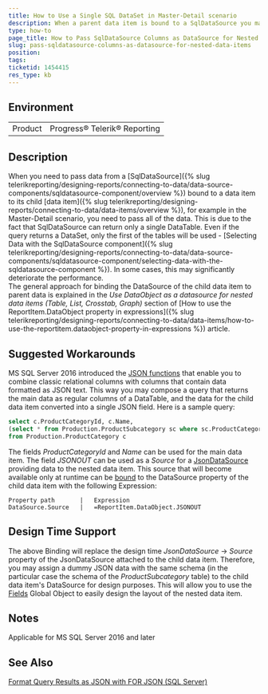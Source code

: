 ```yaml
---
title: How to Use a Single SQL DataSet in Master-Detail scenario
description: When a parent data item is bound to a SqlDataSource you may still use part of the returned columns as DataSource for child data items
type: how-to
page_title: How to Pass SqlDataSource Columns as DataSource for Nested Data Items
slug: pass-sqldatasource-columns-as-datasource-for-nested-data-items
position: 
tags: 
ticketid: 1454415
res_type: kb
---
```


## Environment
<table>
	<tbody>
		<tr>
			<td>Product</td>
			<td>Progress® Telerik® Reporting</td>
		</tr>
	</tbody>
</table>


## Description
When you need to pass data from a [SqlDataSource]({% slug telerikreporting/designing-reports/connecting-to-data/data-source-components/sqldatasource-component/overview %}) bound to a data item to its child [data item]({% slug telerikreporting/designing-reports/connecting-to-data/data-items/overview %}), for example in the Master-Detail scenario, you need to pass all of the data. This is due to the fact that SqlDataSource can return only a single DataTable. Even if the query returns a DataSet, only the first of the tables will be used - [Selecting Data with the SqlDataSource component]({% slug telerikreporting/designing-reports/connecting-to-data/data-source-components/sqldatasource-component/selecting-data-with-the-sqldatasource-component %}). In some cases, this may significantly deteriorate the performance.  
The general approach for binding the DataSource of the child data item to parent data is explained in the 
_Use DataObject as a datasource for nested data items (Table, List, Crosstab, Graph)_ section of 
[How to use the ReportItem.DataObject property in expressions]({% slug telerikreporting/designing-reports/connecting-to-data/data-items/how-to-use-the-reportitem.dataobject-property-in-expressions %}) article. 

## Suggested Workarounds
MS SQL Server 2016 introduced the [JSON functions](https://docs.microsoft.com/en-us/sql/relational-databases/json/json-data-sql-server?view=sql-server-ver15) 
that enable you to combine classic relational columns with columns that contain data formatted as JSON text. This way you may 
compose a query that returns the main data as regular columns of a DataTable, and the data for the child data item converted 
into a single JSON field. Here is a sample query:
```SQL
select c.ProductCategoryId, c.Name, 
(select * from Production.ProductSubcategory sc where sc.ProductCategoryID = c.ProductCategoryID for Json Auto) as JSONOUT
from Production.ProductCategory c
```
The fields _ProductCategoryId_ and _Name_ can be used for the main data item. The field _JSONOUT_ can be used as a _Source_ for a 
[JsonDataSource](../jsondatasource-component) providing data to the nested data item. This source that will become available only at 
runtime can be [bound](../expressions-bindings) to the DataSource property of the child data item with the following Expression:
```
Property path		|	Expression
DataSource.Source	|	=ReportItem.DataObject.JSONOUT
```

## Design Time Support
The above Binding will replace the design time _JsonDataSource_ -> _Source_ property of the JsonDataSource attached to the 
child data item. Therefore, you may assign a dummy JSON data with the same schema (in the particular case the schema of the _ProductSubcategory_ table) to the child data item's DataSource for design purposes. This will allow you to use the 
[Fields](../expressions-global-objects#fields) Global Object to easily design the layout of the nested data item.

## Notes
Applicable for MS SQL Server 2016 and later

## See Also
[Format Query Results as JSON with FOR JSON (SQL Server)](https://docs.microsoft.com/en-us/sql/relational-databases/json/format-query-results-as-json-with-for-json-sql-server?view=sql-server-ver15)
